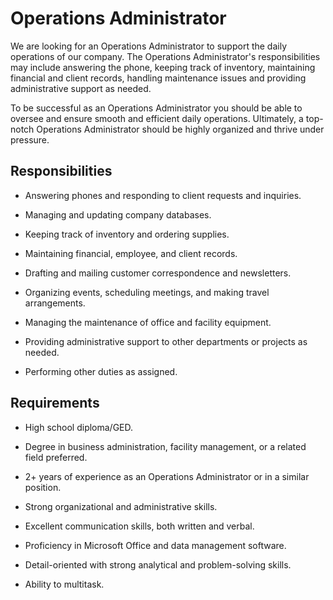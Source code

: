 # Operations Administrator

We are looking for an Operations Administrator to support the daily operations of our company. The Operations Administrator's responsibilities may include answering the phone, keeping track of inventory, maintaining financial and client records, handling maintenance issues and providing administrative support as needed.

To be successful as an Operations Administrator you should be able to oversee and ensure smooth and efficient daily operations. Ultimately, a top-notch Operations Administrator should be highly organized and thrive under pressure.

## Responsibilities

* Answering phones and responding to client requests and inquiries.

* Managing and updating company databases.

* Keeping track of inventory and ordering supplies.

* Maintaining financial, employee, and client records.

* Drafting and mailing customer correspondence and newsletters.

* Organizing events, scheduling meetings, and making travel arrangements.

* Managing the maintenance of office and facility equipment.

* Providing administrative support to other departments or projects as needed.

* Performing other duties as assigned.

## Requirements

* High school diploma/GED.

* Degree in business administration, facility management, or a related field preferred.

* 2+ years of experience as an Operations Administrator or in a similar position.

* Strong organizational and administrative skills.

* Excellent communication skills, both written and verbal.

* Proficiency in Microsoft Office and data management software.

* Detail-oriented with strong analytical and problem-solving skills.

* Ability to multitask.

